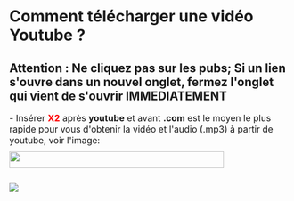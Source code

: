 # Comment télécharger une vidéo Youtube ?
## Attention : Ne cliquez pas sur les pubs; Si un lien s'ouvre dans un nouvel onglet, fermez l'onglet qui vient de s'ouvrir IMMEDIATEMENT
<p helvetica="" neue="" style="box-sizing: border-box; margin: 0px 0px 10px; font-family: "><span style="box-sizing: border-box; font-size: 16px;">- Insérer <span style="color:#FF0000;"><strong>X2</strong></span> après <strong>youtube</strong> et avant <strong>.com</strong> est le moyen le plus rapide pour vous d'obtenir la vidéo et l'audio (.mp3) à partir de youtube, voir l'image:</span></p>
<p helvetica="" neue="" style="box-sizing: border-box; margin: 0px 0px 10px; font-family: "><img alt="" src="https://x2convert.pro/images/download-video-mp3-youtube-mobile.gif" style="box-sizing: border-box; border: 0px none; vertical-align: middle; max-width: 100%; width: 385px; height: 30px;"></p>
</div>
<div class="guide-area">&nbsp;</div>
<img src="https://user-images.githubusercontent.com/91375731/174274688-57d077bd-b4fa-4741-a890-b3b138f1b6c1.png">

